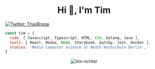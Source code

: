 <h1 align="center">Hi 👋, I'm Tim</h1>

[![Twitter: ThaiiBraga](https://img.shields.io/twitter/follow/tim_c_richter?label=Follow&style=social)](https://twitter.com/tim_c_richter)

```javascript
const tim = {
  code: [ Javascript, Typescript, HTML, CSS, Golang, Java ],
  tools: [ React, Redux, Node, Storybook, Gatsby, Jest, Docker ],
  studies: 'Media Computer Science at Beuth Hochschule Berlin',
}
```

<p align="center"> <img src="https://github-readme-stats.vercel.app/api?username=tim-richter&show_icons=true" alt="tim-richter" /> </p>

